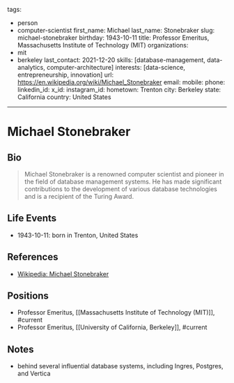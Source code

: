 tags:
  - person
  - computer-scientist
first_name: Michael
last_name: Stonebraker
slug: michael-stonebraker
birthday: 1943-10-11
title: Professor Emeritus, Massachusetts Institute of Technology (MIT)
organizations:
  - mit
  - berkeley
last_contact: 2021-12-20
skills: [database-management, data-analytics, computer-architecture]
interests: [data-science, entrepreneurship, innovation]
url: https://en.wikipedia.org/wiki/Michael_Stonebraker
email: 
mobile: 
phone: 
linkedin_id: 
x_id: 
instagram_id: 
hometown: Trenton
city: Berkeley
state: California
country: United States
---

# Michael Stonebraker

## Bio

> Michael Stonebraker is a renowned computer scientist and pioneer in the field of database management systems. He has made significant contributions to the development of various database technologies and is a recipient of the Turing Award.

## Life Events

- 1943-10-11: born in Trenton, United States

## References

- [Wikipedia: Michael Stonebraker](https://en.wikipedia.org/wiki/Michael_Stonebraker)

## Positions

- Professor Emeritus, [[Massachusetts Institute of Technology (MIT)]], #current
- Professor Emeritus, [[University of California, Berkeley]], #current

## Notes

- behind several influential database systems, including Ingres, Postgres, and Vertica
